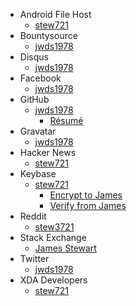 ---
---

* Android File Host
  * <a href="https://www.androidfilehost.com/?w=profile&uid=24369303960683704" rel="me" target="_blank" title="stew721">stew721</a>
* Bountysource
  * <a href="https://www.bountysource.com/people/48199" rel="me" target="_blank" title="jwds1978">jwds1978</a>
* Disqus
  * <a href="https://disqus.com/by/jwds1978" rel="me" target="_blank" title="jwds1978">jwds1978</a>
* Facebook
  * <a href="https://www.facebook.com/jwds1978" rel="me" target="_blank" title="jwds1978">jwds1978</a>
* GitHub
  * <a href="https://github.com/jwds1978" rel="me" target="_blank" title="jwds1978">jwds1978</a>
    * <a href="https://resume.github.io/?jwds1978" target="_blank" title="GitHub Resume">R&eacute;sum&eacute;</a>
* Gravatar
  * <a href="https://en.gravatar.com/jwds1978" rel="me" target="_blank" title="jwds1978">jwds1978</a>
* Hacker News
  * <a href="https://news.ycombinator.com/user?id=stew721" rel="me" target="_blank" title="stew721">stew721</a>
* Keybase
  * <a href="https://keybase.io/stew721" rel="me" target="_blank" title="stew721">stew721</a>
    * <a href="https://keybase.io/encrypt#stew721" target="_blank" title="">Encrypt to James</a>
    * <a href="https://keybase.io/verify" target="_blank" title="">Verify from James</a>
* Reddit
  * <a href="https://www.reddit.com/user/stew3721" rel="me" target="_blank" title="stew3721">stew3721</a>
* Stack Exchange
  * <a href="https://stackexchange.com/users/10230218/james-stewart" target="_blank" title="">James Stewart</a>
* Twitter
  * <a href="https://twitter.com/jwds1978" rel="me" target="_blank" title="jwds1978">jwds1978</a>
* XDA Developers
  * <a href="https://forum.xda-developers.com/member.php?referrerid=4491991&u=4491991" rel="me" target="_blank" title="stew721">stew721</a>
